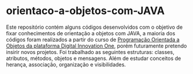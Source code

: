# orientaco-a-objetos-com-JAVA
Este repositório contém alguns códigos desenvolvidos com o objetivo de fixar conhecimentos de orientação a objetos com JAVA, a maioria dos códigos foram realizados a partir do curso de <a href="https://web.dio.me/course/programacao-orientada-a-objetos/learning/ff0c41a5-8adc-496c-8ff7-7ae1f83ffa49" target="_blank">Programação Orientada a Objetos da plataforma Digital Innovation One<a>, porém futuramente pretendo insirir novos projetos. Foi trabalhado as seguintes estruturas: classes, atributos, métodos, objetos e mensagens. Além de estudar conceitos de herança, associação, organização e visibilidades.
